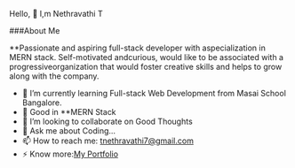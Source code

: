 Hello, 👋 I,m Nethravathi T

###About Me

**Passionate and aspiring full-stack developer with aspecialization in MERN stack. Self-motivated andcurious, would like to be associated with a progressiveorganization that would foster creative skills and helps to grow along with the company.

- 🌱 I’m currently learning Full-stack Web Development from Masai School Bangalore.
- 🔭 Good in **MERN Stack
- 👯 I’m looking to collaborate on Good Thoughts
- 💬 Ask me about Coding...
- 📫 How to reach me: tnethravathi7@gmail.com
- ⚡ Know more:[My Portfolio](https://repo-portfolio-djqm0fuxr-nethravathi1997.vercel.app/)

